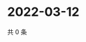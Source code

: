 # 2022-03-12

共 0 条

<!-- BEGIN WEIBO -->
<!-- 最后更新时间 Sat Mar 12 2022 20:22:47 GMT+0800 (China Standard Time) -->

<!-- END WEIBO -->
